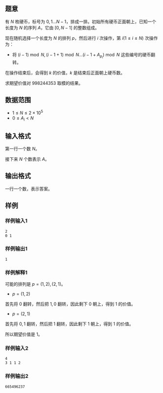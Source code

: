 ## 题意

有 $N$ 枚硬币，标号为 $0,1...N-1$，排成一排。初始所有硬币正面朝上，已知一个长度为 $N$ 的序列 $A$，它由 $[0,N-1]$ 的整数组成。

现在随机选择一个长度为 $N$ 的排列 $p$，然后进行 $i$ 次操作，第 $i(1\le i\le N)$ 次操作为：

- 将 $(i-1)\bmod N,(i-1+1)\bmod N...(i-1+A_{p_i})\bmod N$
 这些编号的硬币翻转。

在操作结束后，会得到 $k$ 的价值，$k$ 是结束后正面朝上硬币数。

求期望价值对 $998244353$ 取模的结果。
  

## 数据范围

- $1\le N\le 2\times 10^5$
- $0\le A_i < N$

## 输入格式

 第一行一个数 $N$。

接下来 $N$ 个数表示 $A$。

## 输出格式

 一行一个数，表示答案。

## 样例

### 样例输入1

```
2
0 1
```

### 样例输出1

```
1
```  

### 样例解释1

可能的排列是 $p=(1,2),(2,1)$。

- $p=(1,2)$

首先将 $0$ 翻转，然后把 $1,0$ 翻转，因此剩下 $0$ 朝上，得到 $1$ 的价值。

- $p=(2,1)$

首先将 $0,1$ 翻转，然后把 $1$ 翻转，因此剩下 $1$ 朝上，得到 $1$ 的价值。

所以期望价值是 $1$。

### 样例输入2

```
4
3 1 1 2
```

### 样例输出2

```
665496237
``` 

